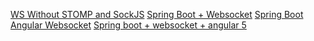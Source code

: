[WS Without STOMP and SockJS](https://www.devglan.com/spring-boot/spring-websocket-integration-example-without-stomp)
[Spring Boot + Websocket](https://www.devglan.com/spring-boot/spring-boot-websocket-integration-example)
[Spring Boot Angular Websocket](https://www.devglan.com/spring-boot/spring-boot-angular-websocket)
[Spring boot + websocket + angular 5](https://medium.com/oril/spring-boot-websockets-angular-5-f2f4b1c14cee)